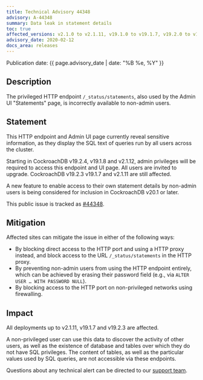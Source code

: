 ```yaml
---
title: Technical Advisory 44348
advisory: A-44348
summary: Data leak in statement details
toc: true
affected_versions: v2.1.0 to v2.1.11, v19.1.0 to v19.1.7, v19.2.0 to v19.2.3
advisory_date: 2020-02-12
docs_area: releases
---
```


Publication date: {{ page.advisory_date | date: "%B %e, %Y" }}

## Description

The privileged HTTP endpoint `/_status/statements`, also used by the Admin UI "Statements" page, is incorrectly available to non-admin users.

## Statement

This HTTP endpoint and Admin UI page currently reveal sensitive information, as they display the SQL text of queries run by all users across the cluster.

Starting in CockroachDB v19.2.4, v19.1.8 and v2.1.12, admin privileges will be required to access this endpoint and UI page. All users are invited to upgrade.  CockroachDB v19.2.3 v19.1.7 and v2.1.11 are still affected.

A new feature to enable access to their own statement details by non-admin users is being considered for inclusion in CockroachDB v20.1 or later.

This public issue is tracked as [#44348](https://github.com/cockroachdb/cockroach/issues/44348).

## Mitigation

Affected sites can mitigate the issue in either of the following ways:

- By blocking direct access to the HTTP port and using a HTTP proxy instead, and block access to the URL `/_status/statements` in the HTTP proxy.
- By preventing non-admin users from using the HTTP endpoint entirely,
  which can be achieved by erasing their password field (e.g., via
  `ALTER USER … WITH PASSWORD NULL`).
- By blocking access to the HTTP port on non-privileged networks using firewalling.

## Impact

All deployments up to v2.1.11, v19.1.7 and v19.2.3 are affected.

A non-privileged user can use this data to discover the activity of other users, as well as the existence of database and tables over which they do not have SQL privileges. The content of tables, as well as the particular values used by SQL queries, are not accessible via these endpoints.

Questions about any technical alert can be directed to our [support team](https://support.cockroachlabs.com/).
